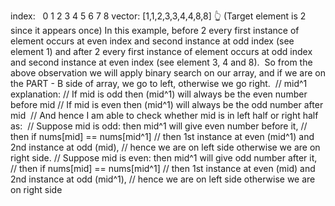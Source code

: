 index:   0 1 2 3 4 5 6 7 8
vector: [1,1,2,3,3,4,4,8,8]
👆 (Target element is 2 since it appears once)
In this example, before 2 every first instance of element occurs at even index and second instance at odd index (see element 1) and after 2 every first instance of element occurs at odd index and second instance at even index (see element 3, 4 and 8).
​
So from the above observation we will apply binary search on our array, and if we are on the PART - B side of array, we go to left, otherwise we go right.
​
// mid^1 explanation:
// If mid is odd then (mid^1) will always be the even number before mid
// If mid is even then (mid^1) will always be the odd number after mid
​
// And hence I am able to check whether mid is in left half or right half as:
​
// Suppose mid is odd: then mid^1 will give even number before it,
// then if nums[mid] == nums[mid^1]
// then 1st instance at even (mid^1) and 2nd instance at odd (mid),
// hence we are on left side otherwise we are on right side.
​
// Suppose mid is even: then mid^1 will give odd number after it,
// then if nums[mid] == nums[mid^1]
// then 1st instance at even (mid) and 2nd instance at odd (mid^1),
// hence we are on left side otherwise we are on right side